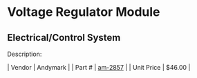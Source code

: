 # Voltage Regulator Module
## Electrical/Control System
Description: 	 

| Vendor | Andymark | 
| Part # | [am-2857](http://www.andymark.com/product-p/am-2857.htm) | 
| Unit Price | $46.00 | 
